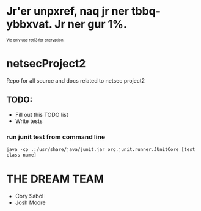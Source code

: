 # Jr'er unpxref, naq jr ner tbbq-ybbxvat. Jr ner gur 1%. 
<sub><sup>We only use rot13 for encryption.</sup></sub>

# netsecProject2
Repo for all source and docs related to netsec project2

## TODO:
- Fill out this TODO list
- Write tests

### run junit test from command line
`java -cp .:/usr/share/java/junit.jar org.junit.runner.JUnitCore [test class name]`

# THE DREAM TEAM
- Cory Sabol
- Josh Moore
